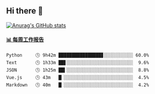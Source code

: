 ## Hi there 👋

[![Anurag's GitHub stats](https://github-readme-stats-orilights.vercel.app/api?username=orilights)](https://github.com/anuraghazra/github-readme-stats)

<!--
**OriLight152/OriLight152** is a ✨ _special_ ✨ repository because its `README.md` (this file) appears on your GitHub profile.

Here are some ideas to get you started:

- 🔭 I’m currently working on ...
- 🌱 I’m currently learning ...
- 👯 I’m looking to collaborate on ...
- 🤔 I’m looking for help with ...
- 💬 Ask me about ...
- 📫 How to reach me: ...
- 😄 Pronouns: ...
- ⚡ Fun fact: ...
-->

<!-- waka-box start -->
#### <a href="https://gist.github.com/92c8d5b388768c10efcba86e82b7c4fb" target="_blank">📊 每周工作报告</a>
```text
Python     🕓 9h42m ████████████████▊░░░░░░░░░░░ 60.0%
Text       🕓 1h33m ██▋░░░░░░░░░░░░░░░░░░░░░░░░░  9.6%
JSON       🕓 1h25m ██▍░░░░░░░░░░░░░░░░░░░░░░░░░  8.8%
Vue.js     🕓 43m   █▏░░░░░░░░░░░░░░░░░░░░░░░░░░  4.5%
Markdown   🕓 40m   █▏░░░░░░░░░░░░░░░░░░░░░░░░░░  4.2%
```
<!-- Powered by https://github.com/journey-ad/waka-box-go . -->
<!-- waka-box end -->
